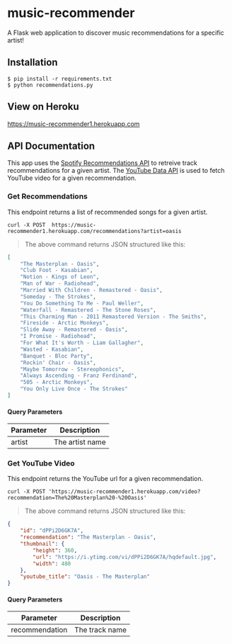 # music-recommender
A Flask web application to discover music recommendations for a specific artist!

## Installation

``` shell
$ pip install -r requirements.txt
$ python recommendations.py

```

## View on Heroku

https://music-recommender1.herokuapp.com

## API Documentation

This app uses the [Spotify Recommendations API](https://developer.spotify.com/web-api/get-recommendations/) to retreive track recommendations for a given artist. The [YouTube Data API](https://developers.google.com/youtube/v3/) is used to fetch YouTube video for a given recommendation.

### Get Recommendations

This endpoint returns a list of recommended songs for a given artist.

```shell
curl -X POST  https://music-recommender1.herokuapp.com/recommendations?artist=oasis
```

> The above command returns JSON structured like this:

```json
[
    "The Masterplan - Oasis",
    "Club Foot - Kasabian",
    "Notion - Kings of Leon",
    "Man of War - Radiohead",
    "Married With Children - Remastered - Oasis",
    "Someday - The Strokes",
    "You Do Something To Me - Paul Weller",
    "Waterfall - Remastered - The Stone Roses",
    "This Charming Man - 2011 Remastered Version - The Smiths",
    "Fireside - Arctic Monkeys",
    "Slide Away - Remastered - Oasis",
    "I Promise - Radiohead",
    "For What It's Worth - Liam Gallagher",
    "Wasted - Kasabian",
    "Banquet - Bloc Party",
    "Rockin' Chair - Oasis",
    "Maybe Tomorrow - Stereophonics",
    "Always Ascending - Franz Ferdinand",
    "505 - Arctic Monkeys",
    "You Only Live Once - The Strokes"
]
```

#### Query Parameters

| Parameter  | Description                                  |
|------------|----------------------------------------------|                         
| artist    | The artist name                                |

### Get YouTube Video

This endpoint returns the YouTube url for a given recommendation.

```shell
curl -X POST 'https://music-recommender1.herokuapp.com/video?recommendation=The%20Masterplan%20-%20Oasis'
```

> The above command returns JSON structured like this:

```json
{
    "id": "dPPi2D6GK7A",
    "recommendation": "The Masterplan - Oasis",
    "thumbnail": {
        "height": 360,
        "url": "https://i.ytimg.com/vi/dPPi2D6GK7A/hqdefault.jpg",
        "width": 480
    },
    "youtube_title": "Oasis - The Masterplan"
}
```

#### Query Parameters

| Parameter  | Description                                  |
|------------|----------------------------------------------|                         
| recommendation    | The track name                                |
